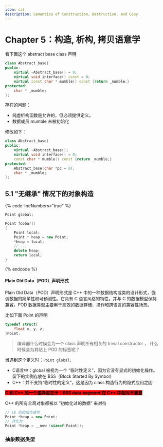 ```yaml
---
icon: cat
description: Semantics of Construction, Destruction, and Copy
---
```


# Chapter 5：构造, 析构, 拷贝语意学

看下面这个 abstract base class 声明

```cpp
class Abstract_base{
public:
    virtual ~Abstract_base() = 0;
    virtual void interface() const = 0;
    virtual const char * mumble() const {return _mumble;}
protected:
    char * _mumble;
};
```

存在的问题：

* 纯虚析构函数是允许的，但必须提供定义。
* 数据成员 mumble 未被初始化

修改如下：

```cpp
class Abstract_base{
public:
    virtual ~Abstract_base();
    virtual void interface() = 0;
    const char * mumble() const {return _mumble;}
protected:
    Abstract_base(char *pc = 0);
    char * _mumble;
};
```

## 5.1 "无继承" 情况下的对象构造

{% code lineNumbers="true" %}
```cpp
Point global;

Point foobar()
{
    Point local;
    Point * heap = new Point;
    *heap = local;
    // ...
    delete heap;
    return local;
}
```
{% endcode %}

#### Plain Old Data（POD）声明形式

Plain Old Data（POD）声明形式是 C++ 中的一种数据结构或类的设计形式，强调数据的简单性和可预测性。它具有 C 语言风格的特性，并与 C 的数据模型保持兼容。POD 数据类型主要用于高效的数据存储、操作和跨语言的兼容性场景。

比如下面 Point 的声明

```cpp
typedef struct{
    float x, y, z;
}Point;
```

> 编译器什么时候会为一个 class 声明所有相关的 trivial constructor ， 什么时候会为其贴上 POD 的标签呢？





当遇到这个定义时：`Point global;`

* C语言中：global 被视为一个 “临时性定义”，因为它没有显式的初始化操作。留下的实例存放在 BSS（Block Started By Symbol）
* C++：并不支持“临时性的定义”，这是因为 class 构造行为的隐式应用之固

<mark style="background-color:red;">**C 和 C++ 的一个差异就在于：BSS data segment 在 C++ 中相对不重要**</mark>

C++ 的所有全局对象都被以 “初始化过的数据” 来对待







```cpp
// L6 的初始化操作
Point *heap = new Point;
// 转化为
Point *heap = __new (sizeof(Point));
```

### 抽象数据类型



















































